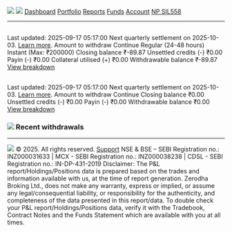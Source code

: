 ![](https://console.zerodha.com/static/images/logo.png)
[![](https://console.zerodha.com/static/images/logo.svg)](https://console.zerodha.com/dashboard) [](https://console.zerodha.com/funds/overview)
[Dashboard](https://console.zerodha.com/dashboard) [Portfolio](https://console.zerodha.com/funds/overview) [Reports](https://console.zerodha.com/funds/overview) [Funds](https://console.zerodha.com/funds/overview) [Account](https://console.zerodha.com/account)
[ NP SIL558](https://console.zerodha.com/funds/overview)
* * *
  

## 
Last updated: 2025-09-17 05:17:00 
Next quarterly settlement on 2025-10-03. [Learn more](https://support.zerodha.com/category/console/profile/articles/what-is-quarterly-settlement). 
Amount to withdraw
Continue 
Regular (24-48 hours)
Instant (Max: ₹200000)
Closing balance 
₹-89.87
Unsettled credits (-) 
₹0.00
Payin (-) 
₹0.00
Collateral utilised (+) 
₹0.00
Withdrawable balance [](https://support.zerodha.com/category/funds/fund-withdrawal/articles/withdrawable-balance)
₹-89.87
[View breakdown ](https://console.zerodha.com/funds/overview)
## 
Last updated: 2025-09-17 05:17:00 
Next quarterly settlement on 2025-10-03. [Learn more](https://support.zerodha.com/category/console/profile/articles/what-is-quarterly-settlement). 
Amount to withdraw
Continue 
Closing balance 
₹0.00
Unsettled credits (-) 
₹0.00
Payin (-) 
₹0.00
Withdrawable balance [](https://support.zerodha.com/category/funds/fund-withdrawal/articles/withdrawable-balance)
₹0.00
[View breakdown ](https://console.zerodha.com/funds/overview)
###  ![](https://console.zerodha.com/static/images/clock-dark.svg) Recent withdrawals 
* * *
[![](https://console.zerodha.com/static/images/zerodha-grey-logo.svg)](https://zerodha.com) © 2025. All rights reserved.
[Support](https://support.zerodha.com)
NSE​ &​ BSE – SEBI Registration no.: INZ000031633 | MCX - SEBI Registration no.: INZ000038238 | CDSL - SEBI Registration no.: IN-DP-431-2019
Disclaimer: The P&L report/Holdings/Positions data is prepared based on the trades and information available with us, at the time of report generation. Zerodha Broking Ltd., does not make any warranty, express or implied, or assume any legal/consequential liability, or responsibility for the authenticity, and completeness of the data presented in this report/data. To double check your P&L report/Holdings/Positions data, verify it with the Tradebook, Contract Notes and the Funds Statement which are available with you at all times.
